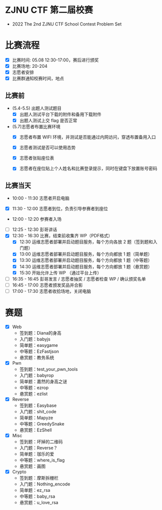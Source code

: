 # ZJNU CTF 第二届校赛
- 2022 The 2nd ZJNU CTF School Contest Problem Set

# 比赛流程
- [x] 比赛时间: 05.08 12:30-17:00，赛后进行颁奖
- [x] 比赛场地: 20-204
- [x] 志愿者安排
- [x] 比赛群通知校赛时间，地点

## 比赛前 
- (5.4-5.5) 出题人测试题目
  - [x] 出题人测试平台下载的附件和备用下载附件
  - [x] 出题人测试上交 flag 是否正常

- (5.7)志愿者布置比赛环境
  - [x] 志愿者布置 WIFI 环境，并测试是否能通过内网访问，穿透布置备用入口
  - [x] 志愿者测试是否可以使用态势
  - [x] 志愿者张贴座位表
  - [x] 志愿者在座位贴上个人姓名和比赛登录提示，同时在键盘下放置账号密码


## 比赛当天
- 10:00 - 11:30 志愿者开启电脑
- [x] 11:30 - 12:00 志愿者到位，负责引导参赛者到座位
- 12:00 - 12:20 参赛者入场
- [ ] 12:25 - 12:30 彭哥讲话
- [x] 12:30 - 16:30 比赛，结束前收集齐 WP（PDF格式）
  - [x] 12:30 运维志愿者部署并启动题目服务，每个方向各放 2 题（签到题和入门题）
  - [x] 13:00 运维志愿者部署并启动题目服务，每个方向都放 1 题（简单题）
  - [x] 13:30 运维志愿者部署并启动题目服务，每个方向都放 1 题（中等题）
  - [x] 14:30 运维志愿者部署并启动题目服务，每个方向都放 1 题（悬赏题）
  - [x] 15:30 开始允许上传 WP  （通过平台上传）
- [ ] 16:35 - 16:45 彭哥发言 / 志愿者抽奖 / 志愿者检查 WP / 确认颁奖名单
- [ ] 16:45 - 17:00 志愿者颁发奖品并合影
- [ ] 17:00 - 17:30 志愿者收拾场地，关闭电脑

# 赛题
- [x] Web
    - 签到题：Diana的身高
    - 入门题：babyjs
    - 简单题：easygame
    - 中等题：EzFastjson
    - 悬赏题：教务系统
- [x] Pwn
    - 签到题：test_your_pwn_tools
    - 入门题：babyrop
    - 简单题：嘉然的身高之谜
    - 中等题：ezrop
    - 悬赏题：ezlist
- [x] Reverse
    - 签到题：Easybase
    - 入门题：shit_code
    - 简单题：Mapyze
    - 中等题：GreedySnake
    - 悬赏题：EzShell
- [x] Misc
    - 签到题：坏掉的二维码
    - 入门题：Reverse？
    - 简单题：珈乐的爱
    - 中等题：where_is_flag
    - 悬赏题：画图
- [x] Crypto
    - 签到题：摩斯拆栅栏
    - 入门题：Nothing_encode
    - 简单题：ez_rsa
    - 中等题：baby_rsa
    - 悬赏题：u_love_rsa
